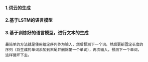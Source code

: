 #### 1.词云的生成
#### 2.基于LSTM的语言模型
#### 3.基于训练好的语言模型，进行文本的生成
    最简单的方法就是使用给定序列作为输入，然后预测下一个词。然后更新固定长度的
    序列（将生成的单词添加到末尾并删除第一个单词），再次输入，预测下一个单词，
    这样循环下去。